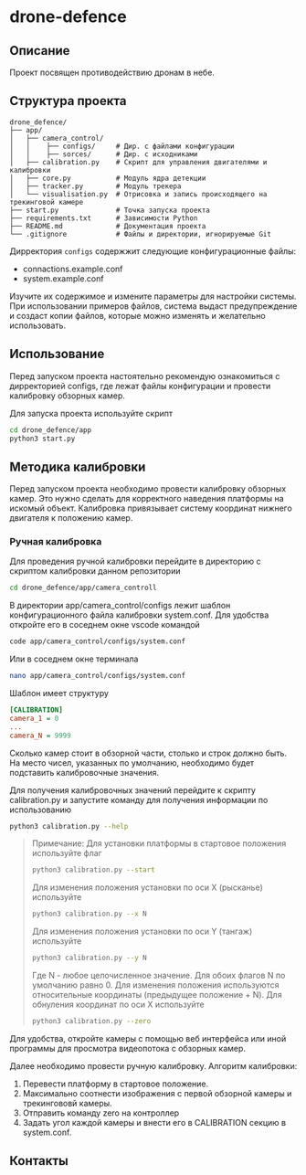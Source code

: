 drone-defence
=

## Описание

Проект посвящен противодействию дронам в небе.

## Структура проекта

```
drone_defence/
├── app/
│   ├── camera_control/
│   │    ├── configs/     # Дир. с файлами конфигурации
│   │    ├── sorces/      # Дир. с исходниками
│   ├── calibration.py    # Скрипт для управления двигателями и калибровки
│   ├── core.py           # Модуль ядра детекции
│   ├── tracker.py        # Модуль трекера
│   └── visualisation.py  # Отрисовка и запись происходящего на трекинговой камере
├── start.py              # Точка запуска проекта
├── requirements.txt      # Зависимости Python
├── README.md             # Документация проекта
└── .gitignore            # Файлы и директории, игнорируемые Git
```

Дирректория `configs` содержжит следующие конфигурационные файлы:

- connactions.example.conf
- system.example.conf

Изучите их содержимое и измените параметры для настройки системы. При использовании примеров файлов, система выдаст предупреждение и создаст копии файлов, которые можно изменять и желательно использовать.

## Использование

Перед запуском проекта настоятельно рекомендую ознакомиться с дирректорией configs, где лежат файлы конфигурации и провести калибровку обзорных камер.

Для запуска проекта используйте скрипт 

```bash
cd drone_defence/app
python3 start.py
```

## Методика калибровки 
Перед запуском проекта необходимо провести калибровку обзорных камер. Это нужно сделать для корректного наведения платформы на искомый объект. Калибровка привязывает систему координат нижнего двигателя к положению камер.

### Ручная калибровка
Для проведения ручной калибровки перейдите в директорию с скриптом калибровки данном репозитории

```bash
cd drone_defence/app/camera_controll
```

В директории app/camera_control/configs лежит шаблон конфигурационного файла калибровки system.conf. Для удобства откройте его в соседнем окне vscode командой 

```bash
code app/camera_control/configs/system.conf
```

Или в соседнем окне терминала

```bash
nano app/camera_control/configs/system.conf
```

Шаблон имеет структуру

```ini
[CALIBRATION]
camera_1 = 0
...
camera_N = 9999
```

Сколько камер стоит в обзорной части, столько и строк должно быть. На место чисел, указанных по умолчанию, необходимо будет подставить калибровочные значения.

Для получения калибровочных значений перейдите к скрипту calibration.py и запустите команду для получения информации по использованию

```bash
python3 calibration.py --help
```

> Примечание:
> Для установки платформы в стартовое положения используйте флаг 
> ```bash
> python3 calibration.py --start
> ```
> Для изменения положения установки по оси X (рысканье) используйте 
> ```bash
> python3 calibration.py --x N
> ```
> Для изменения положения установки по оси Y (тангаж) используйте
> ```bash
> python3 calibration.py --y N
> ```
> Где N - любое целочисленное значение. Для обоих флагов N по умолчанию равно 0. Для изменения положения используются относительные координаты (предыдущее положение + N).
> Для обнуления координат по оси X используйте
> ```bash
> python3 calibration.py --zero
> ```

Для удобства, откройте камеры с помощью веб интерфейса или иной программы для просмотра видеопотока с обзорных камер.

Далее необходимо провести ручную калибровку.
Алгоритм калибровки:
1) Перевести платформу в стартовое положение.
2) Максимально соотнести изображения с первой обзорной камеры и трекингововй камеры.
3) Отправить команду zero на контроллер
4) Задать угол каждой камеры и внести его в CALIBRATION секцию в system.conf.

## Контакты